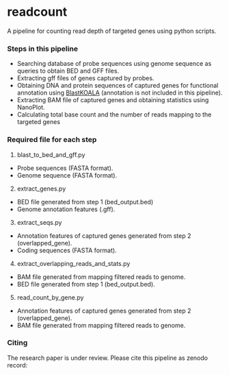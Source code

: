 # readcount

A pipeline for counting read depth of targeted genes using python scripts.

### Steps in this pipeline

-  Searching database of probe sequences using genome sequence as queries to obtain BED and GFF files. 
- Extracting gff files of genes captured by probes.
- Obtaining DNA and protein sequences of captured genes for functional annotation using [BlastKOALA](https://www.kegg.jp/blastkoala/) (annotation is not included in this pipeline).
- Extracting BAM file of captured genes and obtaining statistics using NanoPlot.
- Calculating total base count and the number of reads mapping to the targeted genes

### Required file for each step
1. blast_to_bed_and_gff.py
- Probe sequences (FASTA format).
- Genome sequence (FASTA format).
2. extract_genes.py
- BED file generated from step 1 (bed_output.bed)
- Genome annotation features (.gff).
3. extract_seqs.py
- Annotation features of captured genes generated from step 2 (overlapped_gene).
- Coding sequences (FASTA format).
4. extract_overlapping_reads_and_stats.py
- BAM file generated from mapping filtered reads to genome.
- BED file generated from step 1 (bed_output.bed).
5. read_count_by_gene.py
- Annotation features of captured genes generated from step 2 (overlapped_gene).
- BAM file generated from mapping filtered reads to genome.

### Citing
The research paper is under review. Please cite this pipeline as zenodo record:
>
